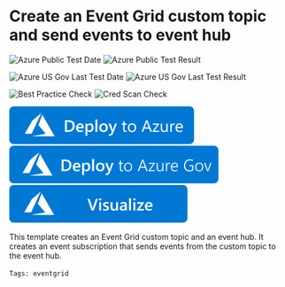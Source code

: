 # Create an Event Grid custom topic and send events to event hub

![Azure Public Test Date](https://azurequickstartsservice.blob.core.windows.net/badges/101-event-grid-event-hubs-handler/PublicLastTestDate.svg)
![Azure Public Test Result](https://azurequickstartsservice.blob.core.windows.net/badges/101-event-grid-event-hubs-handler/PublicDeployment.svg)

![Azure US Gov Last Test Date](https://azurequickstartsservice.blob.core.windows.net/badges/101-event-grid-event-hubs-handler/FairfaxLastTestDate.svg)
![Azure US Gov Last Test Result](https://azurequickstartsservice.blob.core.windows.net/badges/101-event-grid-event-hubs-handler/FairfaxDeployment.svg)

![Best Practice Check](https://azurequickstartsservice.blob.core.windows.net/badges/101-event-grid-event-hubs-handler/BestPracticeResult.svg)
![Cred Scan Check](https://azurequickstartsservice.blob.core.windows.net/badges/101-event-grid-event-hubs-handler/CredScanResult.svg)

[![Deploy To Azure](https://raw.githubusercontent.com/Azure/azure-quickstart-templates/master/1-CONTRIBUTION-GUIDE/images/deploytoazure.svg?sanitize=true)](https://portal.azure.com/#create/Microsoft.Template/uri/https%3A%2F%2Fraw.githubusercontent.com%2FAzure%2Fazure-quickstart-templates%2Fmaster%2F101-event-grid-event-hubs-handler%2Fazuredeploy.json)
[![Deploy To Azure US Gov](https://raw.githubusercontent.com/Azure/azure-quickstart-templates/master/1-CONTRIBUTION-GUIDE/images/deploytoazuregov.svg?sanitize=true)](https://portal.azure.us/#create/Microsoft.Template/uri/https%3A%2F%2Fraw.githubusercontent.com%2FAzure%2Fazure-quickstart-templates%2Fmaster%2F101-event-grid-event-hubs-handler%2Fazuredeploy.json)
[![Visualize](https://raw.githubusercontent.com/Azure/azure-quickstart-templates/master/1-CONTRIBUTION-GUIDE/images/visualizebutton.svg?sanitize=true)](http://armviz.io/#/?load=https%3A%2F%2Fraw.githubusercontent.com%2FAzure%2Fazure-quickstart-templates%2Fmaster%2F101-event-grid-event-hubs-handler%2Fazuredeploy.json)

This template creates an Event Grid custom topic and an event hub. It creates an event subscription that sends events from the custom topic to the event hub.

`Tags: eventgrid`
